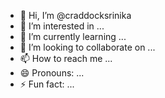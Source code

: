 - 👋 Hi, I’m @craddocksrinika
- 👀 I’m interested in ...
- 🌱 I’m currently learning ...
- 💞️ I’m looking to collaborate on ...
- 📫 How to reach me ...
- 😄 Pronouns: ...
- ⚡ Fun fact: ...

<!---
craddocksrinika/craddocksrinika is a ✨ special ✨ repository because its `README.md` (this file) appears on your GitHub profile.
You can click the Preview link to take a look at your changes.
--->
